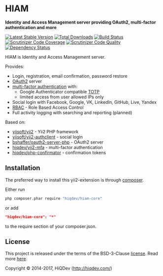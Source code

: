 HIAM
====

**Identity and Access Management server providing OAuth2, multi-factor authentication and more**

[![Latest Stable Version](https://poser.pugx.org/hiqdev/hiam-core/v/stable)](https://packagist.org/packages/hiqdev/hiam-core)
[![Total Downloads](https://poser.pugx.org/hiqdev/hiam-core/downloads)](https://packagist.org/packages/hiqdev/hiam-core)
[![Build Status](https://img.shields.io/travis/hiqdev/hiam-core.svg)](https://travis-ci.org/hiqdev/hiam-core)
[![Scrutinizer Code Coverage](https://img.shields.io/scrutinizer/coverage/g/hiqdev/hiam-core.svg)](https://scrutinizer-ci.com/g/hiqdev/hiam-core/)
[![Scrutinizer Code Quality](https://img.shields.io/scrutinizer/g/hiqdev/hiam-core.svg)](https://scrutinizer-ci.com/g/hiqdev/hiam-core/)
[![Dependency Status](https://www.versioneye.com/php/hiqdev:hiam-core/dev-master/badge.svg)](https://www.versioneye.com/php/hiqdev:hiam-core/dev-master)

HIAM is Identity and Access Management server.

Provides:

- Login, registration, email confirmation, password restore
- [OAuth2](https://oauth.net/2/) server
- [multi-factor authentication](https://en.wikipedia.org/wiki/Multi-factor_authentication) with:
    - Google Authenticator compatible [TOTP](https://en.wikipedia.org/wiki/Time-based_One-time_Password_Algorithm)
    - limited access from user allowed IPs only
- Social login with Facebook, Google, VK, LinkedIn, GitHub, Live, Yandex
- [RBAC](https://en.wikipedia.org/wiki/Role-based_access_control) - Role Based Access Control
- Full activity logging with searching and reporting (planned)

Based on:

- [yiisoft/yii2](https://github.com/yiisoft/yii2) - Yii2 PHP framework
- [yiisoft/yii2-authclient](https://github.com/yiisoft/yii2-authclient) - social login
- [bshaffer/oauth2-server-php](https://github.com/bshaffer/oauth2-server-php) - OAuth2 server
- [hiqdev/yii2-mfa](https://github.com/hiqdev/yii2-mfa) - multi-factor authentication
- [hiqdev/php-confirmator](https://github.com/hiqdev/php-confirmator) - confirmation tokens

## Installation

The preferred way to install this yii2-extension is through [composer](http://getcomposer.org/download/).

Either run

```sh
php composer.phar require "hiqdev/hiam-core"
```

or add

```json
"hiqdev/hiam-core": "*"
```

to the require section of your composer.json.

## License

This project is released under the terms of the BSD-3-Clause [license](LICENSE).
Read more [here](http://choosealicense.com/licenses/bsd-3-clause).

Copyright © 2014-2017, HiQDev (http://hiqdev.com/)
